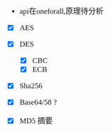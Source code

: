 <span  style="font-family: Simsun,serif; font-size: 17px; ">

- api在oneforall,原理待分析
- [x] AES
- [x] DES
    - [x] CBC
    - [x] ECB
- [x] Sha256
- [x] Base64/58 ?
- [x] MD5 摘要


</span>